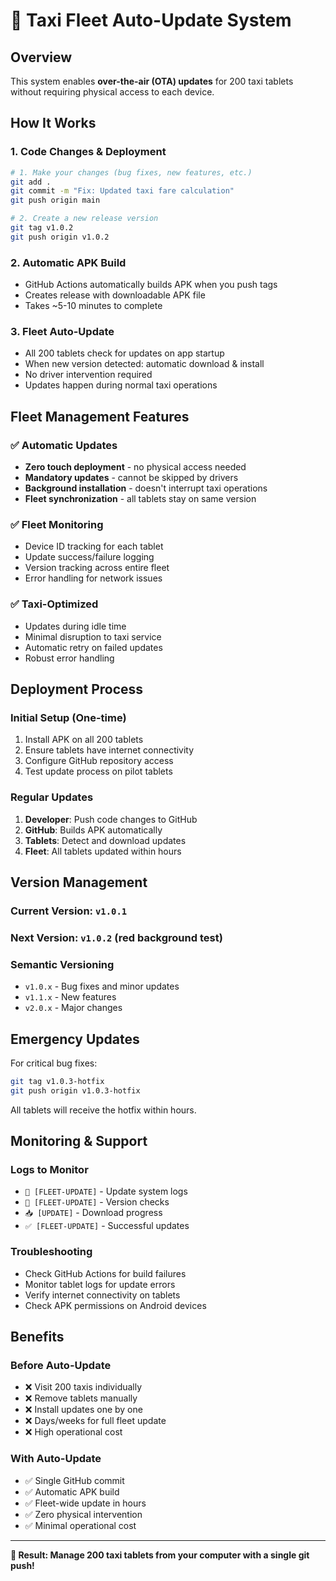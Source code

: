 # 🚕 Taxi Fleet Auto-Update System

## Overview
This system enables **over-the-air (OTA) updates** for 200 taxi tablets without requiring physical access to each device.

## How It Works

### 1. Code Changes & Deployment
```bash
# 1. Make your changes (bug fixes, new features, etc.)
git add .
git commit -m "Fix: Updated taxi fare calculation"
git push origin main

# 2. Create a new release version
git tag v1.0.2
git push origin v1.0.2
```

### 2. Automatic APK Build
- GitHub Actions automatically builds APK when you push tags
- Creates release with downloadable APK file
- Takes ~5-10 minutes to complete

### 3. Fleet Auto-Update
- All 200 tablets check for updates on app startup
- When new version detected: automatic download & install
- No driver intervention required
- Updates happen during normal taxi operations

## Fleet Management Features

### ✅ Automatic Updates
- **Zero touch deployment** - no physical access needed
- **Mandatory updates** - cannot be skipped by drivers
- **Background installation** - doesn't interrupt taxi operations
- **Fleet synchronization** - all tablets stay on same version

### ✅ Fleet Monitoring
- Device ID tracking for each tablet
- Update success/failure logging
- Version tracking across entire fleet
- Error handling for network issues

### ✅ Taxi-Optimized
- Updates during idle time
- Minimal disruption to taxi service
- Automatic retry on failed updates
- Robust error handling

## Deployment Process

### Initial Setup (One-time)
1. Install APK on all 200 tablets
2. Ensure tablets have internet connectivity
3. Configure GitHub repository access
4. Test update process on pilot tablets

### Regular Updates
1. **Developer**: Push code changes to GitHub
2. **GitHub**: Builds APK automatically
3. **Tablets**: Detect and download updates
4. **Fleet**: All tablets updated within hours

## Version Management

### Current Version: `v1.0.1`
### Next Version: `v1.0.2` (red background test)

### Semantic Versioning
- `v1.0.x` - Bug fixes and minor updates
- `v1.1.x` - New features
- `v2.0.x` - Major changes

## Emergency Updates

For critical bug fixes:
```bash
git tag v1.0.3-hotfix
git push origin v1.0.3-hotfix
```
All tablets will receive the hotfix within hours.

## Monitoring & Support

### Logs to Monitor
- `🚕 [FLEET-UPDATE]` - Update system logs
- `🔄 [FLEET-UPDATE]` - Version checks
- `📥 [UPDATE]` - Download progress
- `✅ [FLEET-UPDATE]` - Successful updates

### Troubleshooting
- Check GitHub Actions for build failures
- Monitor tablet logs for update errors
- Verify internet connectivity on tablets
- Check APK permissions on Android devices

## Benefits

### Before Auto-Update
- ❌ Visit 200 taxis individually
- ❌ Remove tablets manually
- ❌ Install updates one by one
- ❌ Days/weeks for full fleet update
- ❌ High operational cost

### With Auto-Update
- ✅ Single GitHub commit
- ✅ Automatic APK build
- ✅ Fleet-wide update in hours
- ✅ Zero physical intervention
- ✅ Minimal operational cost

---

**🎯 Result: Manage 200 taxi tablets from your computer with a single git push!**
